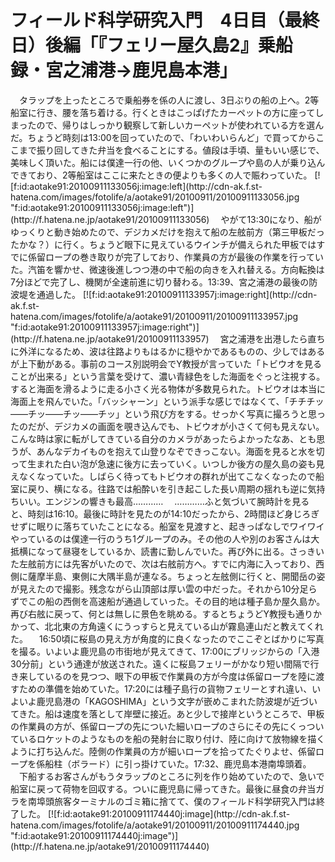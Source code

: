 # フィールド科学研究入門　4日目（最終日）後編「『フェリー屋久島2』乗船録・宮之浦港→鹿児島本港」

<div class="section">　タラップを上ったところで乗船券を係の人に渡し、3日ぶりの船の上へ。2等船室に行き、腰を落ち着ける。行くときはこっぱげたカーペットの方に座ってしまったので、帰りはしっかり観察して新しいカーペットが使われている方を選んだ。ちょうど時刻は13:00を回っていたので、「わいわいらんど」で買ってからここまで振り回してきた弁当を食べることにする。値段は手頃、量もいい感じで、美味しく頂いた。船には僕達一行の他、いくつかのグループや島の人が乗り込んできており、2等船室はここに来たときの便よりも多くの人で賑わっていた。 [![f:id:aotake91:20100911133056j:image:left](http://cdn-ak.f.st-hatena.com/images/fotolife/a/aotake91/20100911/20100911133056.jpg "f:id:aotake91:20100911133056j:image:left")](http://f.hatena.ne.jp/aotake91/20100911133056) 　やがて13:30になり、船がゆっくりと動き始めたので、デジカメだけを抱えて船の左舷前方（第三甲板だったかな？）に行く。ちょうど眼下に見えているウインチが備えられた甲板ではすでに係留ロープの巻き取りが完了しており、作業員の方が最後の作業を行っていた。汽笛を響かせ、微速後進しつつ港の中で船の向きを入れ替える。方向転換は7分ほどで完了し、機関が全速前進に切り替わる。13:39、宮之浦港の最後の防波堤を通過した。 [![f:id:aotake91:20100911133957j:image:right](http://cdn-ak.f.st-hatena.com/images/fotolife/a/aotake91/20100911/20100911133957.jpg "f:id:aotake91:20100911133957j:image:right")](http://f.hatena.ne.jp/aotake91/20100911133957) 　宮之浦港を出港したら直ちに外洋になるため、波は往路よりもはるかに穏やかであるものの、少しではあるが上下動がある。事前のコース別説明会でY教授が言っていた「トビウオを見ることが出来る」という言葉を受けて、濃い青緑色をした海面をぐっと注視する。すると海面を滑るように走る小さく光る物体が多数見られた。トビウオは本当に海面上を飛んでいた。「バッシャーン」という派手な感じではなくて、「チチチッ――チッ――チッ――チッ」という飛び方をする。せっかく写真に撮ろうと思ったのだが、デジカメの画面を覗き込んでも、トビウオが小さくて何も見えない。こんな時は家に転がしてきている自分のカメラがあったらよかったなあ、とも思うが、あんなデカイものを抱えて山登りなぞできっこない。海面を見ると水を切って生まれた白い泡が急速に後方に去っていく。いつしか後方の屋久島の姿も見えなくなっていた。しばらく待ってもトビウオの群れが出てこなくなったので船室に戻り、横になる。往路では船酔いを引き起こした長い周期の揺れも逆に気持ちいい。エンジンの響きも最高………… 　…………ふと気づいて腕時計を見ると、時刻は16:10。最後に時計を見たのが14:10だったから、2時間ほど身じろぎせずに眠りに落ちていたことになる。船室を見渡すと、起きっぱなしでワイワイやっているのは僕達一行のうち1グループのみ。その他の人や別のお客さんは大抵横になって昼寝をしているか、読書に勤しんでいた。再び外に出る。さっきいた左舷前方には先客がいたので、次は右舷前方へ。すでに内海に入っており、西側に薩摩半島、東側に大隅半島が連なる。ちょっと左舷側に行くと、開聞岳の姿が見えたので撮影。残念ながら山頂部は厚い雲の中だった。それから10分足らずでこの船の西側を高速船が通過していった。その目的地は種子島か屋久島か。再び右舷に戻って、何とは無しに景色を眺める。するとちょうどY教授も通りかかって、北北東の方角遠くにうっすらと見えている山が霧島連山だと教えてくれた。 　16:50頃に桜島の見え方が角度的に良くなったのでここぞとばかりに写真を撮る。いよいよ鹿児島の市街地が見えてきて、17:00にブリッジからの「入港30分前」という通達が放送された。遠くに桜島フェリーがかなり短い間隔で行き来しているのを見つつ、眼下の甲板で作業員の方が今度は係留ロープを陸に渡すための準備を始めていた。17:20には種子島行の貨物フェリーとすれ違い、いよいよ鹿児島港の「KAGOSHIMA」という文字が嵌めこまれた防波堤が近づいてきた。船は速度を落として岸壁に接近。あと少しで接岸というところで、甲板の作業員の方が、係留ロープの先についた細いロープのさらにその先にくっついているロケットのようなものを船の発射台に取り付け、陸に向けて放物線を描くように打ち込んだ。陸側の作業員の方が細いロープを拾ってたぐりよせ、係留ロープを係船柱（ボラード）に引っ掛けていた。17:32、鹿児島本港南埠頭着。 　下船するお客さんがもうタラップのところに列を作り始めていたので、急いで船室に戻って荷物を回収する。ついに鹿児島に帰ってきた。最後に昼食の弁当ガラを南埠頭旅客ターミナルのゴミ箱に捨てて、僕のフィールド科学研究入門は終了した。 [![f:id:aotake91:20100911174440j:image](http://cdn-ak.f.st-hatena.com/images/fotolife/a/aotake91/20100911/20100911174440.jpg "f:id:aotake91:20100911174440j:image")](http://f.hatena.ne.jp/aotake91/20100911174440)</div>